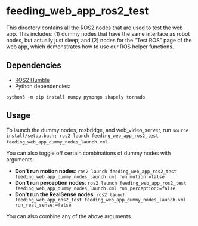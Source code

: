 # feeding_web_app_ros2_test

This directory contains all the ROS2 nodes that are used to test the web app. This includes: (1) dummy nodes that have the same interface as robot nodes, but actually just sleep; and (2) nodes for the "Test ROS" page of the web app, which demonstrates how to use our ROS helper functions.

## Dependencies
- [ROS2 Humble](https://docs.ros.org/en/humble/Installation.html)
- Python dependencies:
```
python3 -m pip install numpy pymongo shapely tornado
```

## Usage

To launch the dummy nodes, rosbridge, and web_video_server, run `source install/setup.bash; ros2 launch feeding_web_app_ros2_test feeding_web_app_dummy_nodes_launch.xml`.

You can also toggle off certain combinations of dummy nodes with arguments:
- **Don't run motion nodes**: `ros2 launch feeding_web_app_ros2_test feeding_web_app_dummy_nodes_launch.xml run_motion:=false`
- **Don't run perception nodes**: `ros2 launch feeding_web_app_ros2_test feeding_web_app_dummy_nodes_launch.xml run_perception:=false`
- **Don't run the RealSense nodes**: `ros2 launch feeding_web_app_ros2_test feeding_web_app_dummy_nodes_launch.xml run_real_sense:=false`

You can also combine any of the above arguments.
